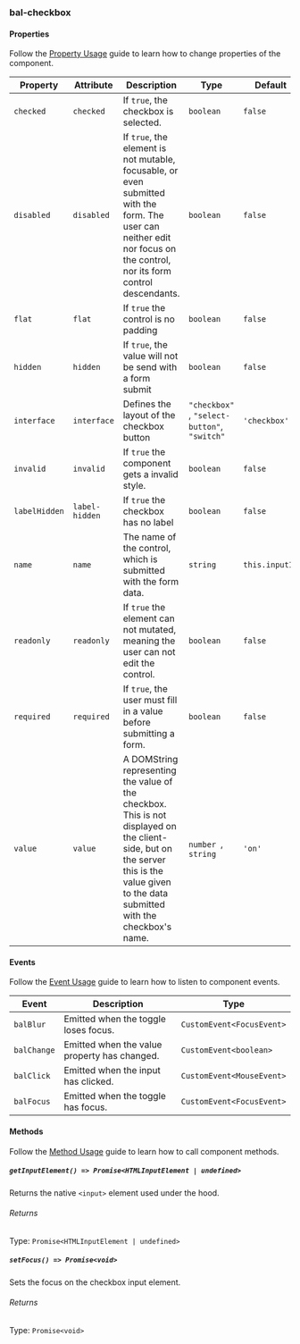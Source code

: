 ### bal-checkbox
 
#### Properties

Follow the [Property Usage](https://design.baloise.dev/?path=/docs/implementation-property--page) guide to learn how to change properties of the component.

| Property      | Attribute      | Description                                                                                                                                                                             | Type                                            | Default        |
| ------------- | -------------- | --------------------------------------------------------------------------------------------------------------------------------------------------------------------------------------- | ----------------------------------------------- | -------------- |
| `checked`     | `checked`      | If `true`, the checkbox is selected.                                                                                                                                                    | `boolean`                                       | `false`        |
| `disabled`    | `disabled`     | If `true`, the element is not mutable, focusable, or even submitted with the form. The user can neither edit nor focus on the control, nor its form control descendants.                | `boolean`                                       | `false`        |
| `flat`        | `flat`         | If `true` the control is no padding                                                                                                                                                     | `boolean`                                       | `false`        |
| `hidden`      | `hidden`       | If `true`, the value will not be send with a form submit                                                                                                                                | `boolean`                                       | `false`        |
| `interface`   | `interface`    | Defines the layout of the checkbox button                                                                                                                                               | `"checkbox" `, ` "select-button" `, ` "switch"` | `'checkbox'`   |
| `invalid`     | `invalid`      | If `true` the component gets a invalid style.                                                                                                                                           | `boolean`                                       | `false`        |
| `labelHidden` | `label-hidden` | If `true` the checkbox has no label                                                                                                                                                     | `boolean`                                       | `false`        |
| `name`        | `name`         | The name of the control, which is submitted with the form data.                                                                                                                         | `string`                                        | `this.inputId` |
| `readonly`    | `readonly`     | If `true` the element can not mutated, meaning the user can not edit the control.                                                                                                       | `boolean`                                       | `false`        |
| `required`    | `required`     | If `true`, the user must fill in a value before submitting a form.                                                                                                                      | `boolean`                                       | `false`        |
| `value`       | `value`        | A DOMString representing the value of the checkbox. This is not displayed on the client-side, but on the server this is the value given to the data submitted with the checkbox's name. | `number `, ` string`                            | `'on'`         |


#### Events

Follow the [Event Usage](https://design.baloise.dev/?path=/docs/implementation-event--page) guide to learn how to listen to component events.

| Event       | Description                                  | Type                      |
| ----------- | -------------------------------------------- | ------------------------- |
| `balBlur`   | Emitted when the toggle loses focus.         | `CustomEvent<FocusEvent>` |
| `balChange` | Emitted when the value property has changed. | `CustomEvent<boolean>`    |
| `balClick`  | Emitted when the input has clicked.          | `CustomEvent<MouseEvent>` |
| `balFocus`  | Emitted when the toggle has focus.           | `CustomEvent<FocusEvent>` |


#### Methods

Follow the [Method Usage](https://design.baloise.dev/?path=/docs/implementation-method--page) guide to learn how to call component methods.

##### `getInputElement() => Promise<HTMLInputElement | undefined>`

Returns the native `<input>` element used under the hood.

###### Returns

Type: `Promise<HTMLInputElement | undefined>`



##### `setFocus() => Promise<void>`

Sets the focus on the checkbox input element.

###### Returns

Type: `Promise<void>`




 